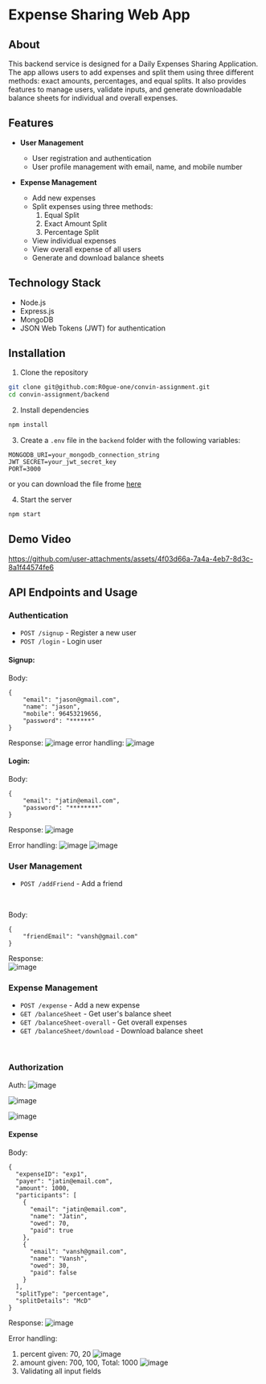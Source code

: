 # Expense Sharing Web App
## About
This backend service is designed for a Daily Expenses Sharing Application. The app allows users to add expenses and split them using three different methods: exact amounts, percentages, and equal splits. 
It also provides features to manage users, validate inputs, and generate downloadable balance sheets for individual and overall expenses.

## Features

- **User Management**
  - User registration and authentication
  - User profile management with email, name, and mobile number

- **Expense Management**
  - Add new expenses
  - Split expenses using three methods:
    1. Equal Split
    2. Exact Amount Split
    3. Percentage Split
  - View individual expenses
  - View overall expense of all users
  - Generate and download balance sheets

## Technology Stack

- Node.js
- Express.js
- MongoDB
- JSON Web Tokens (JWT) for authentication
  
## Installation

1. Clone the repository
```bash
git clone git@github.com:R0gue-one/convin-assignment.git
cd convin-assignment/backend
```

2. Install dependencies
```bash
npm install
```

3. Create a `.env` file in the `backend` folder with the following variables:
```
MONGODB_URI=your_mongodb_connection_string
JWT_SECRET=your_jwt_secret_key
PORT=3000
```
 or you can download the file frome [here](https://drive.google.com/file/d/17xrcvhwWO3dkmZQndqUO_WVnM0xlUhRu/view?usp=drive_link)

4. Start the server
```bash
npm start
```

## Demo Video


https://github.com/user-attachments/assets/4f03d66a-7a4a-4eb7-8d3c-8a1f44574fe6


## API Endpoints and Usage

### Authentication
- `POST /signup` - Register a new user
- `POST /login` - Login user
  <br>
  
#### Signup:
Body:
```
{
    "email": "jason@gmail.com",
    "name": "jason",
    "mobile": 96453219656,
    "password": "******"
}
```

Response:
![image](https://github.com/user-attachments/assets/473de5cf-fc04-45b5-a188-d9d2956a04fc)
error handling:
![image](https://github.com/user-attachments/assets/3083c6ce-8fe0-48f4-a43d-dab6c4b4352b)

#### Login:
Body:
```
{
    "email": "jatin@email.com",
    "password": "********"
}
```

Response:
![image](https://github.com/user-attachments/assets/b760fb15-ba4d-427c-ba90-8c2086b756f2)

Error handling:
![image](https://github.com/user-attachments/assets/62aaac04-6803-408c-976a-d4f5e30423bf)
![image](https://github.com/user-attachments/assets/e5edca8a-cb58-4540-b06f-9f7ead6637d8)


### User Management
- `POST /addFriend` - Add a friend

  <br>
Body:
```
{
    "friendEmail": "vansh@gmail.com"
}
```


Response:<br>
![image](https://github.com/user-attachments/assets/7c5cb8ed-3dab-4934-b9e6-97a9e42f970b)

### Expense Management
- `POST /expense` - Add a new expense
- `GET /balanceSheet` - Get user's balance sheet
- `GET /balanceSheet-overall` - Get overall expenses
- `GET /balanceSheet/download` - Download balance sheet
<br>

### Authorization
Auth:
![image](https://github.com/user-attachments/assets/e457526c-fd39-43d0-8782-1f791ec76e8b)

![image](https://github.com/user-attachments/assets/40c677ea-3038-4ed8-8dd6-6c34678d2603)

![image](https://github.com/user-attachments/assets/ecbe1ca0-692b-45f7-ab75-783ffc64cb0c)


#### Expense
Body:
```
{
  "expenseID": "exp1",
  "payer": "jatin@email.com",
  "amount": 1000,
  "participants": [
    {
      "email": "jatin@email.com",
      "name": "Jatin",
      "owed": 70,
      "paid": true
    },
    {
      "email": "vansh@gmail.com",
      "name": "Vansh",
      "owed": 30,
      "paid": false
    }
  ],
  "splitType": "percentage",
  "splitDetails": "McD"
}
```

Response:
![image](https://github.com/user-attachments/assets/69a44e07-0fb6-47be-9144-e6f0b41e14d1)

Error handling:
1. percent given: 70, 20
   ![image](https://github.com/user-attachments/assets/06fd9501-a5cd-483a-aeec-29a35647a08d)
2. amount given: 700, 100, Total: 1000
   ![image](https://github.com/user-attachments/assets/c38e343f-6376-40f9-97c1-b87f9515516e)
3. Validating all input fields


